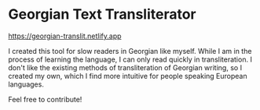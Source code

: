 # Georgian Text Transliterator

https://georgian-translit.netlify.app

I created this tool for slow readers in Georgian like myself. While I am in the process of learning the language, I can only read quickly in transliteration. I don't like the existing methods of transliteration of Georgian writing, so I created my own, which I find more intuitive for people speaking European languages.

Feel free to contribute!
